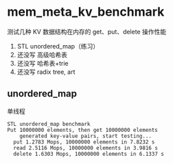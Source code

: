 # mem_meta_kv_benchmark

测试几种 KV 数据结构在内存的 get、put、delete 操作性能

1. STL unordered_map（练习）
2. 还没写 高级哈希表
3. 还没写 哈希表+trie
4. 还没写 radix tree, art

## unordered_map

单线程

```
STL unordered_map benchmark
Put 10000000 elements, then get 10000000 elements
    generated key-value pairs, start testing...
  put 1.2783 Mops, 10000000 elements in 7.8232 s
  read 2.5116 Mops, 10000000 elements in 3.9816 s
  delete 1.6303 Mops, 10000000 elements in 6.1337 s
```